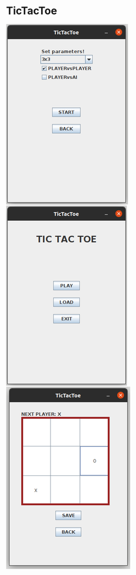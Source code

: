 # TicTacToe

![alt text](https://github.com/Patrik-07/TicTacToe/blob/main/doc/init.png)
![alt text](https://github.com/Patrik-07/TicTacToe/blob/main/doc/main02.png)
![alt text](https://github.com/Patrik-07/TicTacToe/blob/main/doc/game.png)
